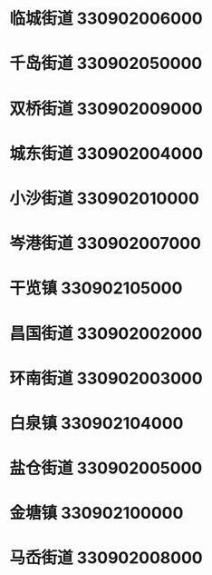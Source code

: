 # 临城街道 330902006000
# 千岛街道 330902050000
# 双桥街道 330902009000
# 城东街道 330902004000
# 小沙街道 330902010000
# 岑港街道 330902007000
# 干览镇 330902105000
# 昌国街道 330902002000
# 环南街道 330902003000
# 白泉镇 330902104000
# 盐仓街道 330902005000
# 金塘镇 330902100000
# 马岙街道 330902008000
